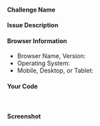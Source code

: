 <!-- FreeCodeCamp Issue Template -->

<!-- NOTE: ISSUES ARE NOT FOR CODE HELP - Ask for Help at https://gitter.im/FreeCodeCamp/Help -->
<!-- Please provide as much detail as possible for us to fix your issue -->
<!-- Remove any heading sections you did not fill out -->

#### Challenge Name
<!-- Insert link to challenge below -->


#### Issue Description
<!-- Describe below when the issue happens and how to reproduce it -->


#### Browser Information
<!-- Describe your workspace in which you are having issues-->

* Browser Name, Version: 
* Operating System: 
* Mobile, Desktop, or Tablet: 

#### Your Code
<!-- If relevant, paste all of your challenge code in here -->
```js
 
```

#### Screenshot
<!-- Add a screenshot of your issue -->


